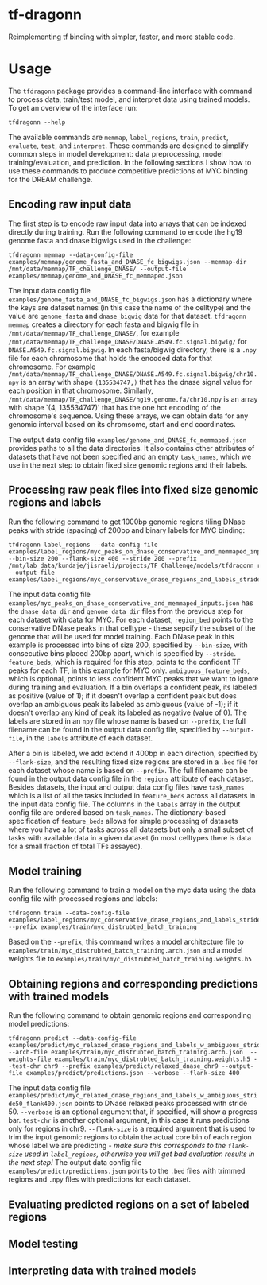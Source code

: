 # tf-dragonn
Reimplementing tf binding with simpler, faster, and more stable code.

# Usage
The `tfdragonn` package provides a command-line interface with command to process data, train/test model, and interpret data using trained models. To get an overview of the interface run:
```
tfdragonn --help
```
The available commands are `memmap`, `label_regions`, `train`, `predict`, `evaluate`, `test`, and `interpret`. These commands are designed to simplify common steps in model development: data preprocessing, model training/evaluation, and prediction. In the following sections I show how to use these commands to produce competitive predictions of MYC binding for the DREAM challenge.

## Encoding raw input data
The first step is to encode raw input data into arrays that can be indexed directly during training. Run the following command to encode the hg19 genome fasta and dnase bigwigs used in the challenge:
```
tfdragonn memmap --data-config-file examples/memmap/genome_fasta_and_DNASE_fc_bigwigs.json --memmap-dir /mnt/data/memmap/TF_challenge_DNASE/ --output-file examples/memmap/genome_and_DNASE_fc_memmaped.json
```
The input data config file `examples/genome_fasta_and_DNASE_fc_bigwigs.json` has a dictionary where the keys are dataset names (in this case the name of the celltype) and the value are `genome_fasta` and `dnase_bigwig` data for that dataset. `tfdragonn memmap` creates a directory for each fasta and bigwig file in `/mnt/data/memmap/TF_challenge_DNASE/`, for example `/mnt/data/memmap/TF_challenge_DNASE/DNASE.A549.fc.signal.bigwig/` for `DNASE.A549.fc.signal.bigwig`. In each fasta/bigwig directory, there is a `.npy` file for each chromosome that holds the encoded data for that chromosome. For example `/mnt/data/memmap/TF_challenge_DNASE/DNASE.A549.fc.signal.bigwig/chr10.npy` is an array with shape `(135534747,)` that has the dnase signal value for each position in that chromosome. Similarly, `/mnt/data/memmap/TF_challenge_DNASE/hg19.genome.fa/chr10.npy` is an	array with shape `(4, 135534747)' that has the one hot encoding of the chromosome's sequence. Using these arrays, we can obtain data for any genomic interval based on its chromsome, start and end coordinates.

The output data config file `examples/genome_and_DNASE_fc_memmaped.json` provides paths to all the data directories. It also contains other attributes of datasets that have not been specified and an empty `task_names`, which we use in the next step to obtain fixed size genomic regions and their labels.

## Processing raw peak files into fixed size genomic regions and labels
Run the following command to get 1000bp genomic regions tiling DNase peaks with stride (spacing) of 200bp and binary labels for MYC binding:
```
tfdragonn label_regions --data-config-file examples/label_regions/myc_peaks_on_dnase_conservative_and_memmaped_inputs.json --bin-size 200 --flank-size 400 --stride 200 --prefix /mnt/lab_data/kundaje/jisraeli/projects/TF_Challenge/models/tfdragonn_regions_and_labels/myc_new_regions_and_labels_w_ambiguous_stride200_flank400 --output-file examples/label_regions/myc_conservative_dnase_regions_and_labels_stride200_flank400.json 
```
The input data config file `examples/myc_peaks_on_dnase_conservative_and_memmaped_inputs.json` has the `dnase_data_dir` and `genome_data_dir` files from the previous step for each dataset with data for MYC. For each dataset, `region_bed` points to the conservative DNase peaks in that celltype - these sepcify the subset of the genome that will be used for model training. Each DNase peak in this example is processed into bins of size 200, specified by `--bin-size`, with consecutive bins placed 200bp apart, which is specified by `--stride`. `feature_beds`, which is required for this step, points to the confident TF peaks for each TF, in this example for MYC only. `ambiguous_feature_beds`, which is optional, points to less confident MYC peaks that we want to ignore during training and evaluation. If a bin overlaps a confident peak, its labeled as positive (value of 1); if it doesn't overlap a confident peak but does overlap an ambiguous peak its labeled as ambiguous (value of -1); if it doesn't overlap any kind of peak its labeled as negative (value of 0). The labels are stored in an `npy` file whose name is based on `--prefix`, the full filename can be found in the output data config file, specified by `--output-file`, in the `labels` attribute of each dataset.

After a bin is labeled, we add extend it 400bp in each direction, specified by `--flank-size`, and the resulting fixed size regions are stored in a `.bed` file for each dataset whose name is based on `--prefix`. The full filename can be found in the output data config file in the `regions` attribute of each dataset. Besides datasets, the input and output data config files have `task_names` which is a list of all the tasks included in `feature_beds` across all datasets in the input data config file. The columns in the `labels` array in the output config file are ordered based on `task_names`. The dictionary-based specification of `feature_beds` allows for simple processing of datasets where you have a lot of tasks across all datasets but only a small subset of tasks with available data in a given dataset (in most celltypes there is data for a small fraction of total TFs assayed). 

## Model training
Run the following command to train a model on the myc data using the data config file with processed regions and labels:
```
tfdragonn train --data-config-file examples/label_regions/myc_conservative_dnase_regions_and_labels_stride200_flank400.json --prefix examples/train/myc_distrubted_batch_training
```
Based on the `--prefix`, this command writes a model architecture file to `examples/train/myc_distrubted_batch_training.arch.json` and a model weights file to `examples/train/myc_distrubted_batch_training.weights.h5` 

## Obtaining regions and corresponding predictions with trained models
Run the following command to obtain genomic regions and corresponding model predictions:
```
tfdragonn predict --data-config-file examples/predict/myc_relaxed_dnase_regions_and_labels_w_ambiguous_stride50_flank400.json --arch-file examples/train/myc_distrubted_batch_training.arch.json  --weights-file examples/train/myc_distrubted_batch_training.weights.h5 --test-chr chr9 --prefix examples/predict/relaxed_dnase_chr9 --output-file examples/predict/predictions.json --verbose --flank-size 400
```
The input data config file `examples/predict/myc_relaxed_dnase_regions_and_labels_w_ambiguous_stride50_flank400.json` points to DNase relaxed peaks processed with stride 50. `--verbose` is an optional argument that, if specified, will show a progress bar. `test-chr` is another optional argument, in this case it runs predictions only for regions in chr9. `--flank-size` is a required argument that is used to trim the input genomic regions to obtain the actual core bin of each region whose label we are predicting - *make sure this corresponds to the `flank-size` used in `label_regions`, otherwise you will get bad evaluation results in the next step!* The output data config file `examples/predict/predictions.json` points to the `.bed` files with trimmed regions and `.npy` files with predictions for each dataset.

## Evaluating predicted regions on a set of labeled regions

## Model testing

## Interpreting data with trained models
